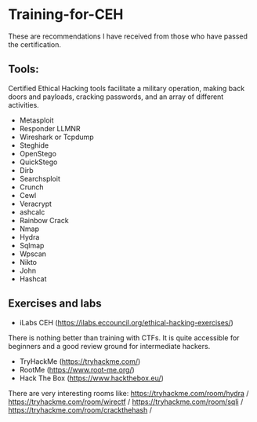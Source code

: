 # Training-for-CEH
These are recommendations I have received from those who have passed the certification.

## Tools:
Certified Ethical Hacking tools facilitate a military operation, making back doors and payloads, cracking passwords, and an array of different activities.
* Metasploit 
* Responder LLMNR
* Wireshark or Tcpdump
* Steghide
* OpenStego
* QuickStego
* Dirb
* Searchsploit
* Crunch
* Cewl
* Veracrypt
* ashcalc
* Rainbow Crack
* Nmap
* Hydra
* Sqlmap
* Wpscan
* Nikto
* John
* Hashcat

## Exercises and labs
* iLabs CEH (https://ilabs.eccouncil.org/ethical-hacking-exercises/)

There is nothing better than training with CTFs. It is quite accessible for beginners and a good review ground for intermediate hackers.
* TryHackMe (https://tryhackme.com/)
* RootMe (https://www.root-me.org/)
* Hack The Box (https://www.hackthebox.eu/)

There are very interesting rooms like: https://tryhackme.com/room/hydra / https://tryhackme.com/room/wirectf / https://tryhackme.com/room/sqli / https://tryhackme.com/room/crackthehash /
